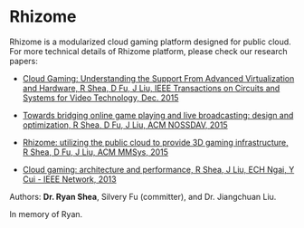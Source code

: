 # Rhizome

Rhizome is a modularized cloud gaming platform designed for public cloud. For more technical details of Rhizome platform, please check our research papers:

* [Cloud Gaming: Understanding the Support From Advanced Virtualization and Hardware, R Shea, D Fu, J Liu, IEEE Transactions on Circuits and Systems for Video Technology, Dec. 2015](http://ieeexplore.ieee.org/document/7137668/)

* [Towards bridging online game playing and live broadcasting: design and optimization, R Shea, D Fu, J Liu, ACM NOSSDAV, 2015](http://dl.acm.org/citation.cfm?id=2736089)

* [Rhizome: utilizing the public cloud to provide 3D gaming infrastructure, R Shea, D Fu, J Liu, ACM MMSys, 2015](https://dl.acm.org/doi/abs/10.1145/2713168.2713190)

* [Cloud gaming: architecture and performance, R Shea, J Liu, ECH Ngai, Y Cui - IEEE Network, 2013](https://dl.acm.org/doi/abs/10.1145/2713168.2713190)


Authors: **Dr. Ryan Shea**, Silvery Fu (committer), and Dr. Jiangchuan Liu.

In memory of Ryan.
